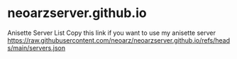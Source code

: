 # neoarzserver.github.io
Anisette Server List
Copy this link if you want to use my anisette server
https://raw.githubusercontent.com/neoarz/neoarzserver.github.io/refs/heads/main/servers.json
